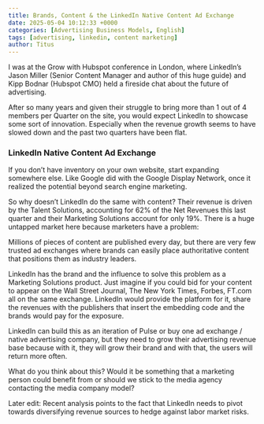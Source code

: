 ```yaml
---
title: Brands, Content & the LinkedIn Native Content Ad Exchange
date: 2025-05-04 10:12:33 +0000
categories: [Advertising Business Models, English]
tags: [advertising, linkedin, content marketing]
author: Titus
---
```


I was at the Grow with Hubspot conference in London, where LinkedIn’s Jason Miller (Senior Content Manager and author of this huge guide) and Kipp Bodnar (Hubspot CMO) held a fireside chat about the future of advertising.

After so many years and given their struggle to bring more than 1 out of 4 members per Quarter on the site, you would expect LinkedIn to showcase some sort of innovation. Especially when the revenue growth seems to have slowed down and the past two quarters have been flat.

### LinkedIn Native Content Ad Exchange

If you don’t have inventory on your own website, start expanding somewhere else. Like Google did with the Google Display Network, once it realized the potential beyond search engine marketing.

So why doesn’t LinkedIn do the same with content? Their revenue is driven by the Talent Solutions, accounting for 62% of the Net Revenues this last quarter and their Marketing Solutions account for only 19%. There is a huge untapped market here because marketers have a problem:

Millions of pieces of content are published every day, but there are very few trusted ad exchanges where brands can easily place authoritative content that positions them as industry leaders. 

LinkedIn has the brand and the influence to solve this problem as a Marketing Solutions product. Just imagine if you could bid for your content to appear on the Wall Street Journal, The New York Times, Forbes, FT.com all on the same exchange. LinkedIn would provide the platform for it, share the revenues with the publishers that insert the embedding code and the brands would pay for the exposure.

LinkedIn can build this as an iteration of Pulse or buy one ad exchange / native advertising company, but they need to grow their advertising revenue base because with it, they will grow their brand and with that, the users will return more often.

What do you think about this? Would it be something that a marketing person could benefit from or should we stick to the media agency contacting the media company model?

Later edit: Recent analysis points to the fact that LinkedIn needs to pivot towards diversifying revenue sources to hedge against labor market risks.
